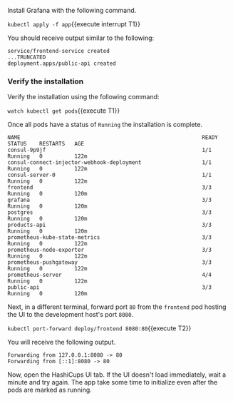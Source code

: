 
Install Grafana with the following command.

`kubectl apply -f app`{{execute interrupt T1}}

You should receive output similar to the following:

```plaintext
service/frontend-service created
...TRUNCATED
deployment.apps/public-api created
```

### Verify the installation

Verify the installation using the following command:

`watch kubectl get pods`{{execute T1}}

Once all pods have a status of `Running` the installation is complete.

```plaintext
NAME                                                         READY   STATUS    RESTARTS   AGE
consul-9p9jf                                                 1/1     Running   0          122m
consul-connect-injector-webhook-deployment                   1/1     Running   0          122m
consul-server-0                                              1/1     Running   0          122m
frontend                                                     3/3     Running   0          120m
grafana                                                      3/3     Running   0          120m
postgres                                                     3/3     Running   0          120m
products-api                                                 3/3     Running   0          120m
prometheus-kube-state-metrics                                3/3     Running   0          122m
prometheus-node-exporter                                     3/3     Running   0          122m
prometheus-pushgateway                                       3/3     Running   0          122m
prometheus-server                                            4/4     Running   0          122m
public-api                                                   3/3     Running   0          120m
```

Next, in a different terminal, forward port `80` from the `frontend` pod hosting the UI to the development
host's port `8080`.

`kubectl port-forward deploy/frontend 8080:80`{{execute T2}}

You will receive the following output.

```plaintext
Forwarding from 127.0.0.1:8080 -> 80
Forwarding from [::1]:8080 -> 80
```

Now, open the HashiCups UI tab. If the UI doesn't load immediately,
wait a minute and try again. The app take some time to initialize even
after the pods are marked as running.
